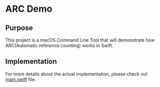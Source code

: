 # ARC Demo 

## Purpose

This project is a macOS Command Line Tool that will demonstrate how ARC(Automatic reference counting) works in Swift.

## Implementation 

For more details about the actual implementation, please check out [main.swift](./ARCDemo/main.swift) file.